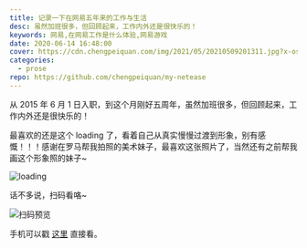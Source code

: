 ```yaml
---
title: 记录一下在网易五年来的工作与生活
desc: 虽然加班很多，但回顾起来，工作内外还是很快乐的！
keywords: 网易,在网易工作是什么体验,网易游戏
date: 2020-06-14 16:48:00
cover: https://cdn.chengpeiquan.com/img/2021/05/20210509201311.jpg?x-oss-process=image/interlace,1
categories:
  - prose
repo: https://github.com/chengpeiquan/my-netease
---
```


从 2015 年 6 月 1 日入职，到这个月刚好五周年，虽然加班很多，但回顾起来，工作内外还是很快乐的！

最喜欢的还是这个 loading 了，看着自己从真实慢慢过渡到形象，别有感慨！！！感谢在罗马帮我拍照的美术妹子，最喜欢这张照片了，当然还有之前帮我画这个形象照的妹子~

![loading](https://cdn.chengpeiquan.com/img/2020/06/my-netease/loading.gif)

话不多说，扫码看咯~

![扫码预览](https://cdn.chengpeiquan.com/img/2020/06/my-netease/qrcode.jpg?x-oss-process=image/interlace,1)

手机可以戳 [这里](https://chengpeiquan.com/topic/netease/index.html) 直接看。

